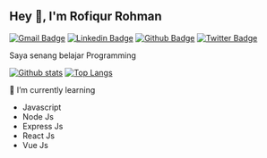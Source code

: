 ## Hey 👋, I'm Rofiqur Rohman
[![Gmail Badge](https://img.shields.io/badge/-rofiqurrohman93@gmail.com-c14438?style=flat&logo=Gmail&logoColor=white&link=mailto:rofiqurrohman93@gmail.com)](mailto:rofiqurrohman93@gmail.com) 
[![Linkedin Badge](https://img.shields.io/badge/-rofiqurrohman-0072b1?style=flat&logo=Linkedin&logoColor=white&link=https://www.linkedin.com/in/rofiqurrohman/)](https://www.linkedin.com/in/rofiqurrohman/) [![Github Badge](https://img.shields.io/badge/-rofiqurrohman-grey?style=flat&logo=github&logoColor=white&link=https://github.com/rofiqurrohman/)](https://www.github.com/rofiqurrohman/) [![Twitter Badge](https://img.shields.io/badge/-rofiqurrohmn-00acee?style=flat&logo=twitter&logoColor=white&link=https://twitter.com/rofiqurrohmn/)](https://www.twitter.com/rofiqurrohmn/) 
<!-- [![Portfolio Badge](https://img.shields.io/badge/portfolio-web-blue?style=flat&link=rofiqurrohman.github.io/)](rofiqurrohman.github.io/)-->
<p align='left'>Saya senang belajar Programming</p>

<!-- ## Some of my Github Stats
<p align=left> <img src=https://komarev.com/ghpvc/?username=rofiqurrohman alt=rofiqurrohman /> </p> -->

[![Github stats](https://github-readme-stats.vercel.app/api?username=rofiqurrohman&show_icons=true&include_all_commits=true)](https://github.com/rofiqurrohman/github-readme-stats)
[![Top Langs](https://github-readme-stats.vercel.app/api/top-langs/?username=rofiqurrohman&layout=compact)](https://github.com/rofiqurrohman/github-readme-stats)

🌱 I’m currently learning
  - Javascript
  - Node Js
  - Express Js
  - React Js
  - Vue Js

<!--
**rofiqurrohman/rofiqurrohman** is a ✨ _special_ ✨ repository because its `README.md` (this file) appears on your GitHub profile.

Here are some ideas to get you started:

- 🔭 I’m currently working on ...
- 🌱 I’m currently learning ...
- 👯 I’m looking to collaborate on ...
- 🤔 I’m looking for help with ...
- 💬 Ask me about ...
- 📫 How to reach me: ...
- 😄 Pronouns: ...
- ⚡ Fun fact: ...
-->
